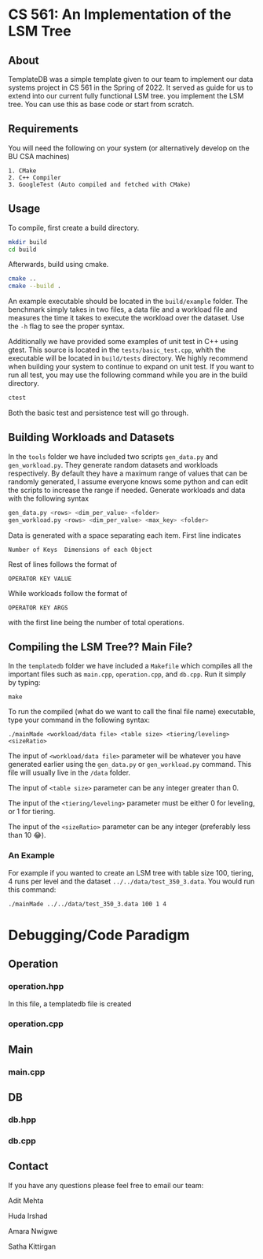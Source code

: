 # CS 561: An Implementation of the LSM Tree

## About

TemplateDB was a simple template given to our team to implement our data systems project in CS 561 in the Spring of 2022. It served as guide for us to extend into our current fully functional LSM tree.
you implement the LSM tree. You can use this as base code or start from
scratch.


## Requirements

You will need the following on your system (or alternatively develop on the
BU CSA machines)

    1. CMake
    2. C++ Compiler
    3. GoogleTest (Auto compiled and fetched with CMake)

## Usage

To compile, first create a build directory.


```bash
mkdir build
cd build
```

Afterwards, build using cmake.


```bash
cmake ..
cmake --build .
```

An example executable should be located in the `build/example` folder. The
benchmark simply takes in two files, a data file and a workload file and
measures the time it takes to execute the workload over the dataset. Use the
`-h` flag to see the proper syntax.

Additionally we have provided some examples of unit test in C++ using gtest.
This source is located in the `tests/basic_test.cpp`, whith the executable
will be located in `build/tests` directory. We highly recommend when building
your system to continue to expand on unit test. If you want to run all test,
you may use the following command while you are in the build directory.

```bash
ctest
```

Both the basic test and persistence test will go through.


## Building Workloads and Datasets

In the `tools` folder we have included two scripts `gen_data.py` and
`gen_workload.py`. They generate random datasets and workloads respectively.
By default they have a maximum range of values that can be randomly
generated, I assume everyone knows some python and can edit the scripts to
increase the range if needed. Generate workloads and data with the following
syntax

```bash
gen_data.py <rows> <dim_per_value> <folder>
gen_workload.py <rows> <dim_per_value> <max_key> <folder>
```

Data is generated with a space separating each item.
First line indicates 

```
Number of Keys  Dimensions of each Object
```

Rest of lines follows the format of
```
OPERATOR KEY VALUE
```

While workloads follow the format of 

```
OPERATOR KEY ARGS
```

with the first line being the number of total operations.


## Compiling the LSM Tree?? Main File?

In the `templatedb` folder we have included a `Makefile` which compiles all the important files such as `main.cpp`, `operation.cpp`, and `db.cpp`. Run it simply by typing:

```
make
```

To run the compiled (what do we want to call the final file name) executable, type your command in the following syntax:

```
./mainMade <workload/data file> <table size> <tiering/leveling> <sizeRatio>
```

The input of `<workload/data file>` parameter will be whatever you have generated earlier using the `gen_data.py` or `gen_workload.py` command. This file will usually live in the `/data` folder.

The input of `<table size>` parameter can be any integer greater than 0.

The input of the `<tiering/leveling>` parameter must be either 0 for leveling, or 1 for tiering.

The input of the `<sizeRatio>` parameter can be any integer (preferably less than 10 😂). 

### An Example

For example if you wanted to create an LSM tree with table size 100, tiering, 4 runs per level and the dataset `../../data/test_350_3.data`. You would run this command:

```
./mainMade ../../data/test_350_3.data 100 1 4
```

# Debugging/Code Paradigm

## Operation
### operation.hpp
In this file, a templatedb file is created

### operation.cpp

## Main
### main.cpp

## DB
### db.hpp

### db.cpp

## Contact

If you have any questions please feel free to email our team:

Adit Mehta

Huda Irshad

Amara Nwigwe

Satha Kittirgan
